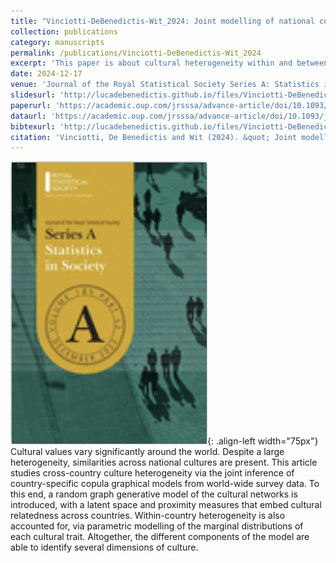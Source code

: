 ```yaml
---
title: "Vinciotti-DeBenedictis-Wit_2024: Joint modelling of national cultures accounting for within and between-country heterogeneity"
collection: publications
category: manuscripts
permalink: /publications/Vinciotti-DeBenedictis-Wit_2024
excerpt: 'This paper is about cultural heterogeneity within and between countries.'
date: 2024-12-17
venue: 'Journal of the Royal Statistical Society Series A: Statistics in Society'
slidesurl: 'http://lucadebenedictis.github.io/files/Vinciotti-DeBenedictis-Wit_2024 - Slides.pdf'
paperurl: 'https://academic.oup.com/jrsssa/advance-article/doi/10.1093/jrsssa/qnae131/7926816'
dataurl: 'https://academic.oup.com/jrsssa/advance-article/doi/10.1093/jrsssa/qnae131/7926816'
bibtexurl: 'http://lucadebenedictis.github.io/files/Vinciotti-DeBenedictis-Wit_2024.bib'
citation: 'Vinciotti, De Benedictis and Wit (2024). &quot; Joint modelling of national cultures accounting for within and between-country heterogeneity &quot; <i>Journal of the Royal Statistical Society Series A: Statistics in Society</i>.'
---
```

![Pub1](/images/JRSSSA.png){: .align-left width="75px"} Cultural values vary significantly around the world. Despite a large heterogeneity, similarities across national cultures are present. This article studies cross-country culture heterogeneity via the joint inference of country-specific copula graphical models from world-wide survey data. To this end, a random graph generative model of the cultural networks is introduced, with a latent space and proximity measures that embed cultural relatedness across countries. Within-country heterogeneity is also accounted for, via parametric modelling of the marginal distributions of each cultural trait. Altogether, the different components of the model are able to identify several dimensions of culture.
